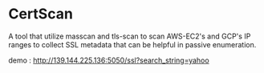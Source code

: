 # CertScan
A tool that utilize masscan and tls-scan to scan AWS-EC2's and GCP's IP ranges to collect SSL metadata that can be helpful in passive enumeration.

demo : http://139.144.225.136:5050/ssl?search_string=yahoo

